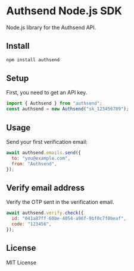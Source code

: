 # Authsend Node.js SDK

Node.js library for the Authsend API.

## Install

```bash
npm install authsend
```

## Setup

First, you need to get an API key.

```js
import { Authsend } from "authsend";
const authsend = new Authsend("sk_123456789");
```

## Usage

Send your first verification email:

```js
await authsend.emails.send({
  to: "you@example.com",
  from: "Authsend",
});
```

## Verify email address

Verify the OTP sent in the verification email.

```js
await authsend.verify.check({
  id: "041a87ff-60be-4054-a96f-9bf0c7f0beaf",
  code: "123456",
});
```

## License

MIT License
